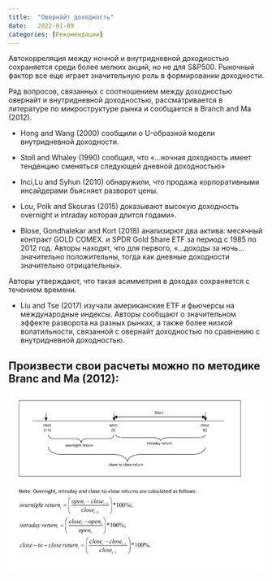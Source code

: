 ```yaml
---
title:  "Овернайт доходность"
date:   2022-01-09
categories: [Рекомендации]
---
```



Автокорреляция между ночной и внутридневной доходностью сохраняется среди более мелких акций, но не для S&P500. Рыночный фактор все еще играет значительную роль в формировании доходности.

Ряд вопросов, связанных с соотношением между доходностью овернайт и внутридневной доходностью, рассматривается в литературе по микроструктуре рынка и сообщается в Branch and Ma (2012).

* Hong and Wang (2000) сообщили о U-образной модели внутридневной доходности.
* Stoll and Whaley (1990) сообщил, что «…ночная доходность имеет тенденцию сменяться следующей дневной доходностью»
* Inci,Lu and Syhun (2010) обнаружили, что продажа корпоративными инсайдерами бъясняет разворот цены.
* Lou, Polk and Skouras (2015) доказывают высокую доходность overnight и intraday которая длится годами». 

* Blose, Gondhalekar and Kort (2018) анализирют два актива: месячный контракт GOLD COMEX.
и SPDR Gold Share ETF за период с 1985 по 2012 год. Авторы находят, что для первого, «…доходы за ночь… значительно положительны, тогда как дневные доходности значительно отрицательны».

Авторы утверждают, что такая асимметрия в доходах сохраняется с течением времени. 

* Liu and Tse (2017) изучали американские ETF и фьючерсы на международные индексы. Авторы сообщают о значительном
эффекте разворота на разных рынках, а также более низкой волатильности, связанной с овернайт доходностью по сравнению с внутридневной доходностью.


## Произвести свои расчеты можно по методике Branc and Ma (2012):

<img src="/images/overtimeline.png" alt="">


